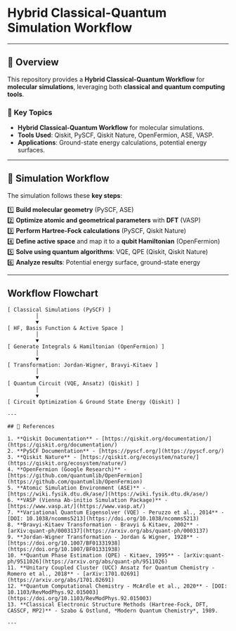 # Hybrid Classical-Quantum Simulation Workflow

---

## 📌 Overview
This repository provides a **Hybrid Classical-Quantum Workflow** for **molecular simulations**, leveraging both **classical and quantum computing tools**.

### 🔹 **Key Topics**
- **Hybrid Classical-Quantum Workflow** for molecular simulations.
- **Tools Used**: Qiskit, PySCF, Qiskit Nature, OpenFermion, ASE, VASP.
- **Applications**: Ground-state energy calculations, potential energy surfaces.

---

## 🚀 **Simulation Workflow**
The simulation follows these **key steps**:

1️⃣ **Build molecular geometry** (PySCF, ASE)  
2️⃣ **Optimize atomic and geometrical parameters** with **DFT** (VASP)  
3️⃣ **Perform Hartree-Fock calculations** (PySCF, Qiskit Nature)  
4️⃣ **Define active space** and map it to a **qubit Hamiltonian** (OpenFermion)  
5️⃣ **Solve using quantum algorithms**: VQE, QPE (Qiskit, Qiskit Nature)  
6️⃣ **Analyze results**: Potential energy surface, ground-state energy  

---

## **Workflow Flowchart**
```plaintext
[ Classical Simulations (PySCF) ]
         │
         ▼
[ HF, Basis Function & Active Space ]
         │
         ▼
[ Generate Integrals & Hamiltonian (OpenFermion) ]
         │
         ▼
[ Transformation: Jordan-Wigner, Bravyi-Kitaev ]
         │
         ▼
[ Quantum Circuit (VQE, Ansatz) (Qiskit) ]
         │
         ▼
[ Circuit Optimization & Ground State Energy (Qiskit) ]

---

## 📜 References

1. **Qiskit Documentation** - [https://qiskit.org/documentation/](https://qiskit.org/documentation/)
2. **PySCF Documentation** - [https://pyscf.org/](https://pyscf.org/)
3. **Qiskit Nature** - [https://qiskit.org/ecosystem/nature/](https://qiskit.org/ecosystem/nature/)
4. **OpenFermion (Google Research)** - [https://github.com/quantumlib/OpenFermion](https://github.com/quantumlib/OpenFermion)
5. **Atomic Simulation Environment (ASE)** - [https://wiki.fysik.dtu.dk/ase/](https://wiki.fysik.dtu.dk/ase/)
6. **VASP (Vienna Ab-initio Simulation Package)** - [https://www.vasp.at/](https://www.vasp.at/)
7. **Variational Quantum Eigensolver (VQE) - Peruzzo et al., 2014** - [DOI: 10.1038/ncomms5213](https://doi.org/10.1038/ncomms5213)
8. **Bravyi-Kitaev Transformation - Bravyi & Kitaev, 2002** - [arXiv:quant-ph/0003137](https://arxiv.org/abs/quant-ph/0003137)
9. **Jordan-Wigner Transformation - Jordan & Wigner, 1928** - [https://doi.org/10.1007/BF01331938](https://doi.org/10.1007/BF01331938)
10. **Quantum Phase Estimation (QPE) - Kitaev, 1995** - [arXiv:quant-ph/9511026](https://arxiv.org/abs/quant-ph/9511026)
11. **Unitary Coupled Cluster (UCC) Ansatz for Quantum Chemistry - Romero et al., 2018** - [arXiv:1701.02691](https://arxiv.org/abs/1701.02691)
12. **Quantum Computational Chemistry - McArdle et al., 2020** - [DOI: 10.1103/RevModPhys.92.015003](https://doi.org/10.1103/RevModPhys.92.015003)
13. **Classical Electronic Structure Methods (Hartree-Fock, DFT, CASSCF, MP2)** - Szabo & Ostlund, *Modern Quantum Chemistry*, 1989.

---

